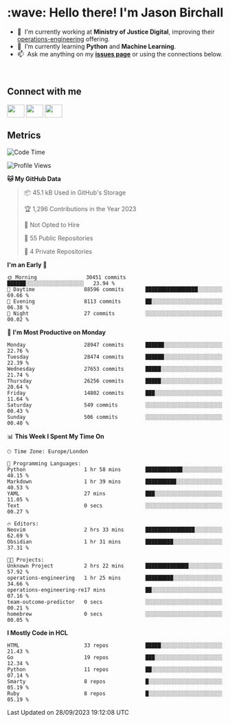 <h1 align="left" id="jason-title">:wave: Hello there! I'm Jason Birchall</h1>

- :office: &nbsp;I'm currently working at **Ministry of Justice Digital**, improving their [operations-engineering](https://github.com/ministryofjustice/operations-engineering) offering.
- :seedling: &nbsp;I’m currently learning **Python** and **Machine Learning**.
- :mailbox: &nbsp;Ask me anything on my **[issues page]** or using the connections below.


<br>

<h2>Connect with me</h2>
<p>
<a href="https://twitter.com/jsonBirchall" target="blank"><img align="center" src="https://cdn.jsdelivr.net/npm/simple-icons@3.0.1/icons/twitter.svg" alt="" height="30" width="40" /></a>
<a href="https://keybase.io/json0" target="blank"><img align="center" src="https://cdn.jsdelivr.net/npm/simple-icons@3.0.1/icons/keybase.svg" alt="" height="30" width="40" /></a>
<a href="https://www.reddit.com/user/kakorate" target="blank"><img align="center" src="https://cdn.jsdelivr.net/npm/simple-icons@3.0.1/icons/reddit.svg" alt="" height="30" width="40" /></a>
</p>

<h2>Metrics</h2>

<!--START_SECTION:waka-->
![Code Time](http://img.shields.io/badge/Code%20Time-1%2C214%20hrs%2011%20mins-blue)

![Profile Views](http://img.shields.io/badge/Profile%20Views-2-blue)

**🐱 My GitHub Data** 

> 📦 45.1 kB Used in GitHub's Storage 
 > 
> 🏆 1,296 Contributions in the Year 2023
 > 
> 🚫 Not Opted to Hire
 > 
> 📜 55 Public Repositories 
 > 
> 🔑 4 Private Repositories 
 > 
**I'm an Early 🐤** 

```text
🌞 Morning                30451 commits       ██████░░░░░░░░░░░░░░░░░░░   23.94 % 
🌆 Daytime                88596 commits       █████████████████░░░░░░░░   69.66 % 
🌃 Evening                8113 commits        ██░░░░░░░░░░░░░░░░░░░░░░░   06.38 % 
🌙 Night                  27 commits          ░░░░░░░░░░░░░░░░░░░░░░░░░   00.02 % 
```
📅 **I'm Most Productive on Monday** 

```text
Monday                   28947 commits       ██████░░░░░░░░░░░░░░░░░░░   22.76 % 
Tuesday                  28474 commits       ██████░░░░░░░░░░░░░░░░░░░   22.39 % 
Wednesday                27653 commits       █████░░░░░░░░░░░░░░░░░░░░   21.74 % 
Thursday                 26256 commits       █████░░░░░░░░░░░░░░░░░░░░   20.64 % 
Friday                   14802 commits       ███░░░░░░░░░░░░░░░░░░░░░░   11.64 % 
Saturday                 549 commits         ░░░░░░░░░░░░░░░░░░░░░░░░░   00.43 % 
Sunday                   506 commits         ░░░░░░░░░░░░░░░░░░░░░░░░░   00.40 % 
```


📊 **This Week I Spent My Time On** 

```text
🕑︎ Time Zone: Europe/London

💬 Programming Languages: 
Python                   1 hr 58 mins        ████████████░░░░░░░░░░░░░   48.15 % 
Markdown                 1 hr 39 mins        ██████████░░░░░░░░░░░░░░░   40.53 % 
YAML                     27 mins             ███░░░░░░░░░░░░░░░░░░░░░░   11.05 % 
Text                     0 secs              ░░░░░░░░░░░░░░░░░░░░░░░░░   00.27 % 

🔥 Editors: 
Neovim                   2 hrs 33 mins       ████████████████░░░░░░░░░   62.69 % 
Obsidian                 1 hr 31 mins        █████████░░░░░░░░░░░░░░░░   37.31 % 

🐱‍💻 Projects: 
Unknown Project          2 hrs 22 mins       ██████████████░░░░░░░░░░░   57.92 % 
operations-engineering   1 hr 25 mins        █████████░░░░░░░░░░░░░░░░   34.66 % 
operations-engineering-re17 mins             ██░░░░░░░░░░░░░░░░░░░░░░░   07.16 % 
team-outcome-predictor   0 secs              ░░░░░░░░░░░░░░░░░░░░░░░░░   00.21 % 
homebrew                 0 secs              ░░░░░░░░░░░░░░░░░░░░░░░░░   00.05 % 
```

**I Mostly Code in HCL** 

```text
HTML                     33 repos            █████░░░░░░░░░░░░░░░░░░░░   21.43 % 
Go                       19 repos            ███░░░░░░░░░░░░░░░░░░░░░░   12.34 % 
Python                   11 repos            ██░░░░░░░░░░░░░░░░░░░░░░░   07.14 % 
Smarty                   8 repos             █░░░░░░░░░░░░░░░░░░░░░░░░   05.19 % 
Ruby                     8 repos             █░░░░░░░░░░░░░░░░░░░░░░░░   05.19 % 
```




 Last Updated on 28/09/2023 19:12:08 UTC
<!--END_SECTION:waka-->

<!-- links -->

[issues page]: https://github.com/jasonBirchall/jasonBirchall/issues "jasonBirchall/issues"
